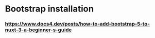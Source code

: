 # Bootstrap installation

### https://www.docs4.dev/posts/how-to-add-bootstrap-5-to-nuxt-3-a-beginner-s-guide